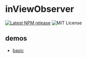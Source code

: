 # inViewObserver

[![Latest NPM release](https://img.shields.io/npm/v/in-view-observer.svg)](https://www.npmjs.com/package/in-view-observer)
![MIT License](https://img.shields.io/npm/l/in-view-observer.svg)

## demos

- [basic](https://yomotsu.github.io/inViewObserver/examples/index.html)

